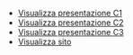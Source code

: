 * [Visualizza presentazione C1](./C1/Presentazione1.pdf) 
* [Visualizza presentazione C2](./C2/C2V1.pdf)
* [Visualizza presentazione C3](./C3/C3V1.pdf)
* [Visualizza sito](./C4/Sito/home.html)
